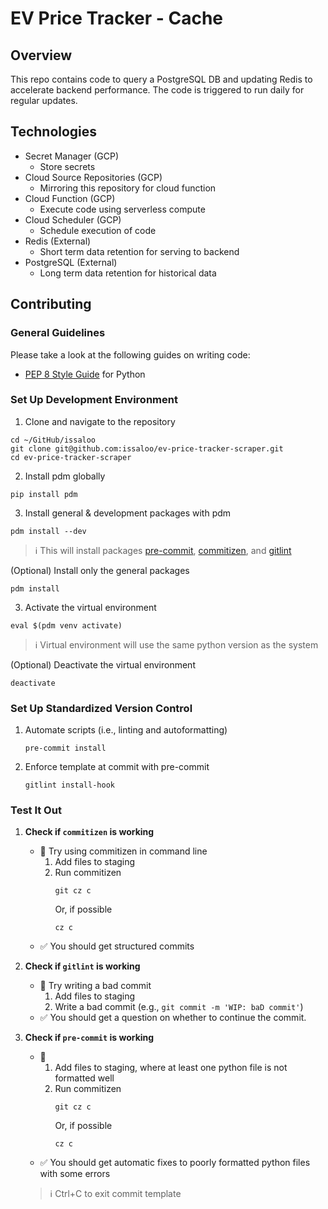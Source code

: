 # EV Price Tracker - Cache

## Overview
This repo contains code to query a PostgreSQL DB and updating Redis to accelerate backend performance. 
The code is triggered to run daily for regular updates.

## Technologies
- Secret Manager (GCP)
   - Store secrets
- Cloud Source Repositories (GCP)
   - Mirroring this repository for cloud function
- Cloud Function (GCP)
   - Execute code using serverless compute
- Cloud Scheduler (GCP)
   - Schedule execution of code
- Redis (External)
   - Short term data retention for serving to backend
- PostgreSQL (External)
   - Long term data retention for historical data

## Contributing

### General Guidelines
Please take a look at the following guides on writing code:
- [PEP 8 Style Guide](https://www.python.org/dev/peps/pep-0008/) for Python

### Set Up Development Environment
1. Clone and navigate to the repository
```shell
cd ~/GitHub/issaloo
git clone git@github.com:issaloo/ev-price-tracker-scraper.git
cd ev-price-tracker-scraper
```

2. Install pdm globally
```shell
pip install pdm
```

3. Install general & development packages with pdm
```shell
pdm install --dev
```
> :information_source: This will install packages [pre-commit](https://pre-commit.com/), [commitizen](https://commitizen-tools.github.io/commitizen/), and [gitlint](https://jorisroovers.com/gitlint/latest/)

(Optional) Install only the general packages
```shell
pdm install
```

3. Activate the virtual environment
```shell
eval $(pdm venv activate)
```
> :information_source: Virtual environment will use the same python version as the system

(Optional) Deactivate the virtual environment
```shell
deactivate
```

### Set Up Standardized Version Control

1. Automate scripts (i.e., linting and autoformatting)
   ```shell
   pre-commit install
   ```
   
2. Enforce template at commit with pre-commit
   ```shell
   gitlint install-hook
   ```

### Test It Out

1. **Check if `commitizen` is working**
   - :mag_right: Try using commitizen in command line 
      1. Add files to staging
      2. Run commitizen
         ```shell
         git cz c
         ```
         Or, if possible
         ```shell
         cz c
         ```
   - :white_check_mark: You should get structured commits

2. **Check if `gitlint` is working**
   - :mag_right: Try writing a bad commit
     1. Add files to staging
     2. Write a bad commit (e.g., `git commit -m 'WIP: baD commit'`)
   - :white_check_mark: You should get a question on whether to continue the commit.

3. **Check if `pre-commit` is working**
   - :mag_right: 
     1. Add files to staging, where at least one python file is not formatted well
     2. Run commitizen
         ```shell
         git cz c
         ```
         Or, if possible
         ```shell
         cz c
         ```
   - :white_check_mark: You should get automatic fixes to poorly formatted python files with some errors

   > :information_source:  Ctrl+C to exit commit template
